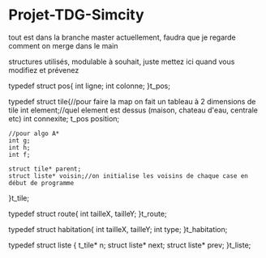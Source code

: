 # Projet-TDG-Simcity

tout est dans la branche master actuellement, faudra que je regarde comment on merge dans le main


structures utilisés, modulable à souhait, juste mettez ici quand vous modifiez et prévenez

typedef struct pos{
    int ligne;
    int colonne;
}t_pos;

typedef struct tile{//pour faire la map on fait un tableau à 2 dimensions de tile
    int element;//quel element est dessus (maison, chateau d'eau, centrale etc)
    int connexite;
    t_pos position;

    //pour algo A*
    int g;
    int h;
    int f;

    struct tile* parent;
    struct liste* voisin;//on initialise les voisins de chaque case en début de programme
}t_tile;



typedef struct route{
    int tailleX, tailleY;
}t_route;

typedef struct habitation{
    int tailleX, tailleY;
    int type;
}t_habitation;

typedef struct liste
{
    t_tile* n;
    struct liste* next;
    struct liste* prev;
}t_liste;
